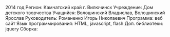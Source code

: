 2014 год
Регион: Камчатский край г. Вилючинск
Учреждение: Дом детского творчества
Учащийся: Волошинский Владислав, Волошинский Ярослав
Руководитель: Романенко Игорь Николаевич
Программа: веб сайт 
Язык программирования: HTML, javascript, flash
Доп. библиотеки: jquery
Сборка: 
